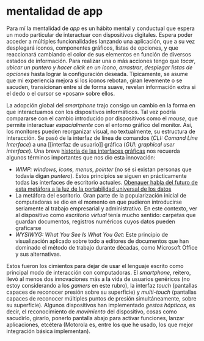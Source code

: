 # mentalidad de app
Para mí la mentalidad de *app* es un hábito mental y conductual que espera un modo particular de interactuar con dispositivos digitales. Espera poder acceder a múltiples funcionalidades lanzando una aplicación, que a su vez desplegará íconos, componentes gráficos, listas de opciones, y que reaccionará cambiando el color de sus elementos en función de diversos estados de información. Para realizar una o más acciones tengo que *tocar*, *ubicar un puntero y hacer click en un ícono*, *arrastrar*, *desplegar listas de opciones* hasta lograr la configuración deseada. Típicamente, se asume que mi experiencia mejora si los íconos rebotan, giran levemente o se sacuden, transicionan entre sí de forma suave, revelan información extra si el dedo o el cursor se «posan» sobre ellos.

La adopción global del *smartphone* trajo consigo un cambio en la forma en que interactuamos con los dispositivos informáticos. Tal vez podría compararse con el cambio introducido por dispositivos como el *mouse*, que permite interactuar *espacialmente* con el entorno gráfico del monitor. Así, los monitores pueden reorganizar visual, no textualmente, su estructura de interacción. Se pasó de la interfaz de línea de comandos (*CLI: Comand Line Interface*) a una [[interfaz de usuario]] gráfica (*GUI: graphical user interface*). Una breve [historia de las interfaces gráficas](https://en.wikipedia.org/wiki/History_of_the_graphical_user_interface) nos recuerda algunos términos importantes que nos dio esta innovación:

- *WIMP: windows, icons, menus, pointer* (no sé si existan personas que todavía digan *puntero*). Estos principios se siguen en prácticamente todas las interfaces de escritorio actuales. [Obenauer habla del futuro de esta metáfora a la luz de la portabilidad universal de los datos](https://alexanderobenauer.com/labnotes/002/)
- La metáfora del escritorio. Gran parte de la popularización inicial de computadoras se dio en el momento en que pudieron introducirse seriamente al trabajo empresarial y administrativo. En este contexto, ver al dispositivo como *escritorio virtual* tenía mucho sentido: carpetas que guardan documentos, registros numéricos cuyos datos pueden graficarse
- *WYSIWYG: What You See Is What You Get*: Este principio de visualización aplicado sobre todo a editores de documentos que han dominado el método de trabajo durante décadas, como Microsoft Office y sus alternativas.

Estos fueron los cimientos para dejar de usar el lenguaje escrito como principal modo de interacción con computadoras. El *smartphone*, reitero, llevó al menos dos innovaciones más a la vida de usuarios genéricos (no estoy considerando a los *gamers* en este rubro), la interfaz *touch* (pantallas capaces de reconocer presión sobre su superficie) y *multi-touch* (pantallas capaces de reconocer múltiples puntos de presión simultáneamente, sobre su superficie). Algunos dispositivos han implementado *gestos hápticos*, es decir, el reconocimiento de *movimiento* del dispositivo, cosas como sacudirlo, girarlo, ponerlo pantalla abajo para activar funciones, lanzar aplicaciones, etcétera (Motorola es, entre los que he usado, los que mejor integración básica implementan).
